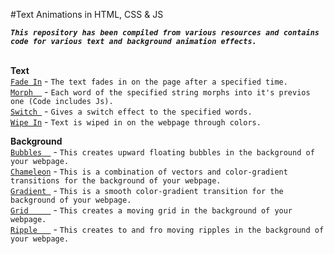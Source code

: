 #Text Animations in HTML, CSS & JS

***`This repository has been compiled from various resources and contains code for various text and background animation effects.`***

<br>**Text**
<br>[`Fade In`](/FadeIn) - `The text fades in on the page after a specified time.`
<br>[`Morph  `](/Morph) - `Each word of the specified string morphs into it's previos one (Code includes Js).`
<br>[`Switch `](/Switch) - `Gives a switch effect to the specified words.`
<br>[`Wipe In`](/WipeIn) - `Text is wiped in on the webpage through colors.`

**Background**
<br>[`Bubbles  `](/BG/Bubbles) - `This creates upward floating bubbles in the background of your webpage.`
<br>[`Chameleon`](/BG/Chameleon) - `This is a combination of vectors and color-gradient transitions for the background of your webpage.`
<br>[`Gradient `](/BG/Gradient) - `This is a smooth color-gradient transition for the background of your webpage.`
<br>[`Grid     `](/BG/Grid) - `This creates a moving grid in the background of your webpage.`
<br>[`Ripple   `](/BG/Ripple) - `This creates to and fro moving ripples in the background of your webpage.`
